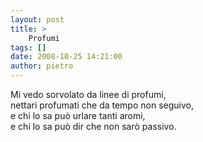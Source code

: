 ```yaml
---
layout: post
title: >
    Profumi
tags: []
date: 2008-10-25 14:21:00
author: pietro
---
```

Mi vedo sorvolato da linee di profumi,<br/>nettari profumati che da tempo non seguivo,<br/>e chi lo sa può urlare tanti aromi,<br/>e chi lo sa può dir che non sarò passivo.

